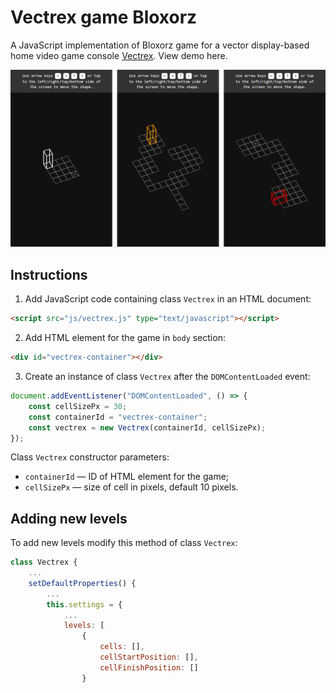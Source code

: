 # Vectrex game Bloxorz

A JavaScript implementation of Bloxorz game for a vector display-based home video game console [Vectrex](https://en.wikipedia.org/wiki/Vectrex). View demo here.

![Screenshots](./screenshots/levels.png)

## Instructions

1. Add JavaScript code containing class `Vectrex` in an HTML document:
```html
<script src="js/vectrex.js" type="text/javascript"></script>
```
2. Add HTML element for the game in `body` section:
```html
<div id="vectrex-container"></div>
```
3. Сreate an instance of class `Vectrex` after the `DOMContentLoaded` event:
```js
document.addEventListener("DOMContentLoaded", () => {
    const cellSizePx = 30;
    const containerId = "vectrex-container";
    const vectrex = new Vectrex(containerId, cellSizePx);
});
```

Class `Vectrex` constructor parameters:
- `containerId` — ID of HTML element for the game;
- `cellSizePx` — size of cell in pixels, default 10 pixels.

## Adding new levels

To add new levels modify this method of class `Vectrex`:
```js
class Vectrex {
    ...
    setDefaultProperties() {
        ...
        this.settings = {
            ...
            levels: [
                {
                    cells: [],
                    cellStartPosition: [],
                    cellFinishPosition: []
                }
```